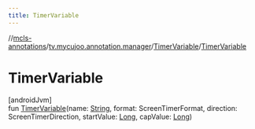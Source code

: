 ```yaml
---
title: TimerVariable
---
```

//[mcls-annotations](../../../index.html)/[tv.mycujoo.annotation.manager](../index.html)/[TimerVariable](index.html)/[TimerVariable](-timer-variable.html)



# TimerVariable



[androidJvm]\
fun [TimerVariable](-timer-variable.html)(name: [String](https://kotlinlang.org/api/latest/jvm/stdlib/kotlin/-string/index.html), format: ScreenTimerFormat, direction: ScreenTimerDirection, startValue: [Long](https://kotlinlang.org/api/latest/jvm/stdlib/kotlin/-long/index.html), capValue: [Long](https://kotlinlang.org/api/latest/jvm/stdlib/kotlin/-long/index.html))




